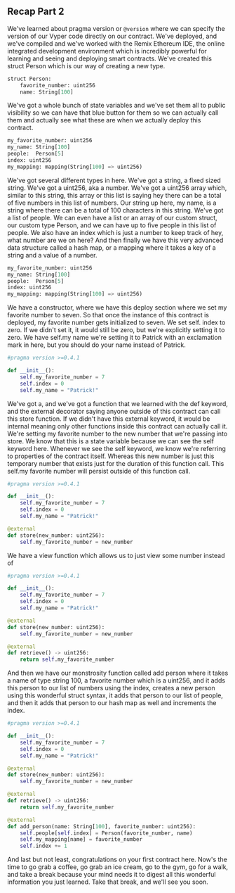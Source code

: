 ## Recap Part 2

We've learned about pragma version or `@version` where we can specify the version of our Vyper code directly on our contract.
We've deployed, and we've compiled and we've worked with the Remix Ethereum IDE, the online integrated development environment which is incredibly powerful for learning and seeing and deploying smart contracts.
We've created this struct Person which is our way of creating a new type.

```python
struct Person:
    favorite_number: uint256
    name: String[100]
```

We've got a whole bunch of state variables and we've set them all to public visibility so we can have that blue button for them so we can actually call them and actually see what these are when we actually deploy this contract.

```python
my_favorite_number: uint256
my_name: String[100]
people:  Person[5]
index: uint256
my_mapping: mapping(String[100] => uint256)
```

We've got several different types in here. We've got a string, a fixed sized string. We've got a uint256, aka a number. We've got a uint256 array which, similar to this string, this array or this list is saying hey there can be a total of five numbers in this list of numbers. Our string up here, my name, is a string where there can be a total of 100 characters in this string. We've got a list of people. We can even have a list or an array of our custom struct, our custom type Person, and we can have up to five people in this list of people. We also have an index which is just a number to keep track of hey, what number are we on here? And then finally we have this very advanced data structure called a hash map, or a mapping where it takes a key of a string and a value of a number.

```python
my_favorite_number: uint256
my_name: String[100]
people:  Person[5]
index: uint256
my_mapping: mapping(String[100] => uint256)
```

We have a constructor, where we have this deploy section where we set my favorite number to seven. So that once the instance of this contract is deployed, my favorite number gets initialized to seven. We set self. index to zero. If we didn't set it, it would still be zero, but we're explicitly setting it to zero. We have self.my name we're setting it to Patrick with an exclamation mark in here, but you should do your name instead of Patrick.

```python
#pragma version >=0.4.1

def __init__():
    self.my_favorite_number = 7
    self.index = 0
    self.my_name = "Patrick!"
```

We've got a, and we've got a function that we learned with the def keyword, and the external decorator saying anyone outside of this contract can call this store function. If we didn't have this external keyword, it would be internal meaning only other functions inside this contract can actually call it. We're setting my favorite number to the new number that we're passing into store. We know that this is a state variable because we can see the self keyword here. Whenever we see the self keyword, we know we're referring to properties of the contract itself. Whereas this new number is just this temporary number that exists just for the duration of this function call. This self.my favorite number will persist outside of this function call.

```python
#pragma version >=0.4.1

def __init__():
    self.my_favorite_number = 7
    self.index = 0
    self.my_name = "Patrick!"

@external
def store(new_number: uint256):
    self.my_favorite_number = new_number
```

We have a view function which allows us to just view some number instead of

```python
#pragma version >=0.4.1

def __init__():
    self.my_favorite_number = 7
    self.index = 0
    self.my_name = "Patrick!"

@external
def store(new_number: uint256):
    self.my_favorite_number = new_number

@external
def retrieve() -> uint256:
    return self.my_favorite_number
```

And then we have our monstrosity function called add person where it takes a name of type string 100, a favorite number which is a uint256, and it adds this person to our list of numbers using the index, creates a new person using this wonderful struct syntax, it adds that person to our list of people, and then it adds that person to our hash map as well and increments the index.

```python
#pragma version >=0.4.1

def __init__():
    self.my_favorite_number = 7
    self.index = 0
    self.my_name = "Patrick!"

@external
def store(new_number: uint256):
    self.my_favorite_number = new_number

@external
def retrieve() -> uint256:
    return self.my_favorite_number

@external
def add_person(name: String[100], favorite_number: uint256):
    self.people[self.index] = Person(favorite_number, name)
    self.my_mapping[name] = favorite_number
    self.index += 1
```

And last but not least, congratulations on your first contract here. Now's the time to go grab a coffee, go grab an ice cream, go to the gym, go for a walk, and take a break because your mind needs it to digest all this wonderful information you just learned. Take that break, and we'll see you soon.
